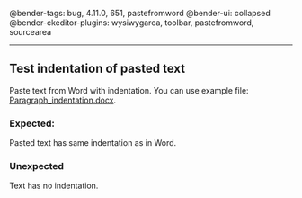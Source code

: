 @bender-tags: bug, 4.11.0, 651, pastefromword
@bender-ui: collapsed
@bender-ckeditor-plugins: wysiwygarea, toolbar, pastefromword, sourcearea

----

## Test indentation of pasted text

Paste text from Word with indentation. You can use example file: [Paragraph_indentation.docx](../generated/_fixtures/Paragraph_indentation/Paragraph_indentation.docx).

### Expected:

Pasted text has same indentation as in Word.

### Unexpected

Text has no indentation.
